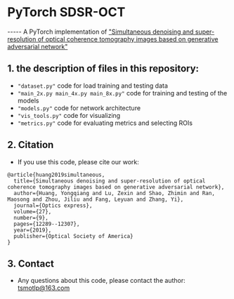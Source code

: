 # PyTorch SDSR-OCT
----- A PyTorch implementation of ["Simultaneous denoising and super-resolution of optical coherence tomography images based on generative adversarial network"](https://www.osapublishing.org/oe/abstract.cfm?uri=oe-27-9-12289)

## 1. the description of files in this repository:
* `"dataset.py"` code for load training and testing data
* `"main_2x.py main_4x.py main_8x.py"` code for training and testing of the models
* `"models.py"` code for network architecture
* `"vis_tools.py"` code for visualizing
* `"metrics.py"` code for evaluating metrics and selecting ROIs

## 2. Citation
* If you use this code, please cite our work: 

```
@article{huang2019simultaneous,
  title={Simultaneous denoising and super-resolution of optical coherence tomography images based on generative adversarial network},
  author={Huang, Yongqiang and Lu, Zexin and Shao, Zhimin and Ran, Maosong and Zhou, Jiliu and Fang, Leyuan and Zhang, Yi},
  journal={Optics express},
  volume={27},
  number={9},
  pages={12289--12307},
  year={2019},
  publisher={Optical Society of America}
}
```
## 3. Contact
* Any questions about this code, please contact the author: tsmotlp@163.com
